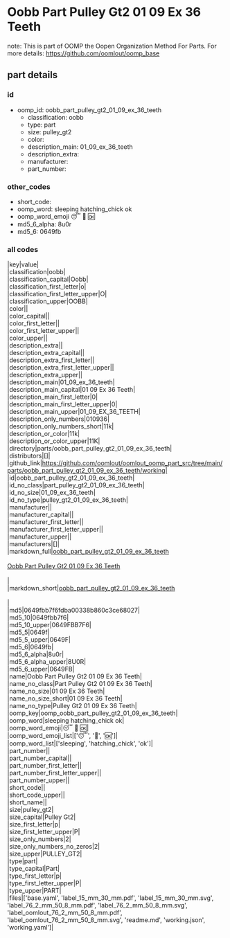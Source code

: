 # Oobb Part Pulley Gt2 01 09 Ex 36 Teeth  

note: This is part of OOMP the Oopen Organization Method For Parts. For more details: https://github.com/oomlout/oomp_base

##  part details





### id
* oomp_id: oobb_part_pulley_gt2_01_09_ex_36_teeth
  * classification: oobb
  * type: part
  * size: pulley_gt2
  * color: 
  * description_main: 01_09_ex_36_teeth
  * description_extra: 
  * manufacturer: 
  * part_number: 

### other_codes
* short_code: 
* oomp_word: sleeping hatching_chick ok
* oomp_word_emoji :sleeping: :hatching_chick: :ok:
* md5_6_alpha: 8u0r
* md5_6: 0649fb

### all codes 
|key|value|  
|classification|oobb|  
|classification_capital|Oobb|  
|classification_first_letter|o|  
|classification_first_letter_upper|O|  
|classification_upper|OOBB|  
|color||  
|color_capital||  
|color_first_letter||  
|color_first_letter_upper||  
|color_upper||  
|description_extra||  
|description_extra_capital||  
|description_extra_first_letter||  
|description_extra_first_letter_upper||  
|description_extra_upper||  
|description_main|01_09_ex_36_teeth|  
|description_main_capital|01 09 Ex 36 Teeth|  
|description_main_first_letter|0|  
|description_main_first_letter_upper|0|  
|description_main_upper|01_09_EX_36_TEETH|  
|description_only_numbers|010936|  
|description_only_numbers_short|11k|  
|description_or_color|11k|  
|description_or_color_upper|11K|  
|directory|parts/oobb_part_pulley_gt2_01_09_ex_36_teeth|  
|distributors|[]|  
|github_link|https://github.com/oomlout/oomlout_oomp_part_src/tree/main/parts/oobb_part_pulley_gt2_01_09_ex_36_teeth/working|  
|id|oobb_part_pulley_gt2_01_09_ex_36_teeth|  
|id_no_class|part_pulley_gt2_01_09_ex_36_teeth|  
|id_no_size|01_09_ex_36_teeth|  
|id_no_type|pulley_gt2_01_09_ex_36_teeth|  
|manufacturer||  
|manufacturer_capital||  
|manufacturer_first_letter||  
|manufacturer_first_letter_upper||  
|manufacturer_upper||  
|manufacturers|[]|  
|markdown_full|[oobb_part_pulley_gt2_01_09_ex_36_teeth](https://github.com/oomlout/oomlout_oomp_part_src/tree/main/parts/oobb_part_pulley_gt2_01_09_ex_36_teeth/working)<br>[](https://github.com/oomlout/oomlout_oomp_part_src/tree/main/parts/oobb_part_pulley_gt2_01_09_ex_36_teeth/working)<br>[Oobb Part Pulley Gt2 01 09 Ex 36 Teeth](https://github.com/oomlout/oomlout_oomp_part_src/tree/main/parts/oobb_part_pulley_gt2_01_09_ex_36_teeth/working)<br><br>|  
|markdown_short|[oobb_part_pulley_gt2_01_09_ex_36_teeth](https://github.com/oomlout/oomlout_oomp_part_src/tree/main/parts/oobb_part_pulley_gt2_01_09_ex_36_teeth/working)<br><br>|  
|md5|0649fbb7f6fdba00338b860c3ce68027|  
|md5_10|0649fbb7f6|  
|md5_10_upper|0649FBB7F6|  
|md5_5|0649f|  
|md5_5_upper|0649F|  
|md5_6|0649fb|  
|md5_6_alpha|8u0r|  
|md5_6_alpha_upper|8U0R|  
|md5_6_upper|0649FB|  
|name|Oobb Part Pulley Gt2 01 09 Ex 36 Teeth|  
|name_no_class|Part Pulley Gt2 01 09 Ex 36 Teeth|  
|name_no_size|01 09 Ex 36 Teeth|  
|name_no_size_short|01 09 Ex 36 Teeth|  
|name_no_type|Pulley Gt2 01 09 Ex 36 Teeth|  
|oomp_key|oomp_oobb_part_pulley_gt2_01_09_ex_36_teeth|  
|oomp_word|sleeping hatching_chick ok|  
|oomp_word_emoji|:sleeping: :hatching_chick: :ok:|  
|oomp_word_emoji_list|[':sleeping:', ':hatching_chick:', ':ok:']|  
|oomp_word_list|['sleeping', 'hatching_chick', 'ok']|  
|part_number||  
|part_number_capital||  
|part_number_first_letter||  
|part_number_first_letter_upper||  
|part_number_upper||  
|short_code||  
|short_code_upper||  
|short_name||  
|size|pulley_gt2|  
|size_capital|Pulley Gt2|  
|size_first_letter|p|  
|size_first_letter_upper|P|  
|size_only_numbers|2|  
|size_only_numbers_no_zeros|2|  
|size_upper|PULLEY_GT2|  
|type|part|  
|type_capital|Part|  
|type_first_letter|p|  
|type_first_letter_upper|P|  
|type_upper|PART|  
|files|['base.yaml', 'label_15_mm_30_mm.pdf', 'label_15_mm_30_mm.svg', 'label_76_2_mm_50_8_mm.pdf', 'label_76_2_mm_50_8_mm.svg', 'label_oomlout_76_2_mm_50_8_mm.pdf', 'label_oomlout_76_2_mm_50_8_mm.svg', 'readme.md', 'working.json', 'working.yaml']|  
